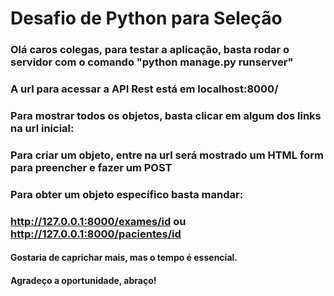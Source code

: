# Desafio de Python para Seleção

### Olá caros colegas, para testar a aplicação, basta rodar o servidor com o comando "python manage.py runserver"
### A url para acessar a API Rest está em localhost:8000/
### Para mostrar todos os objetos, basta clicar em algum dos links na url inicial:
### Para criar um objeto, entre na url será mostrado um HTML form para preencher e fazer um POST
### Para obter um objeto específico basta mandar: 
### http://127.0.0.1:8000/exames/id ou http://127.0.0.1:8000/pacientes/id

#### Gostaria de caprichar mais, mas o tempo é essencial.
#### Agradeço a oportunidade, abraço!
